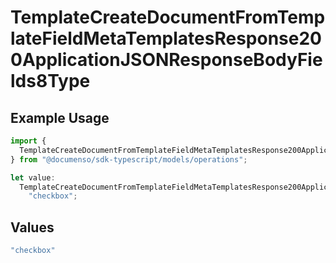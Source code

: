 # TemplateCreateDocumentFromTemplateFieldMetaTemplatesResponse200ApplicationJSONResponseBodyFields8Type

## Example Usage

```typescript
import {
  TemplateCreateDocumentFromTemplateFieldMetaTemplatesResponse200ApplicationJSONResponseBodyFields8Type,
} from "@documenso/sdk-typescript/models/operations";

let value:
  TemplateCreateDocumentFromTemplateFieldMetaTemplatesResponse200ApplicationJSONResponseBodyFields8Type =
    "checkbox";
```

## Values

```typescript
"checkbox"
```